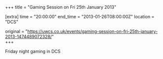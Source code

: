 +++
title = "Gaming Session on Fri 25th January 2013"

[extra]
time = "20:00:00"
end_time = "2013-01-26T08:00:00Z"
location = "DCS"

original = "https://uwcs.co.uk/events/gaming-session-on-fri-25th-january-2013-1474489072328/"    
+++

Friday night gaming in DCS

